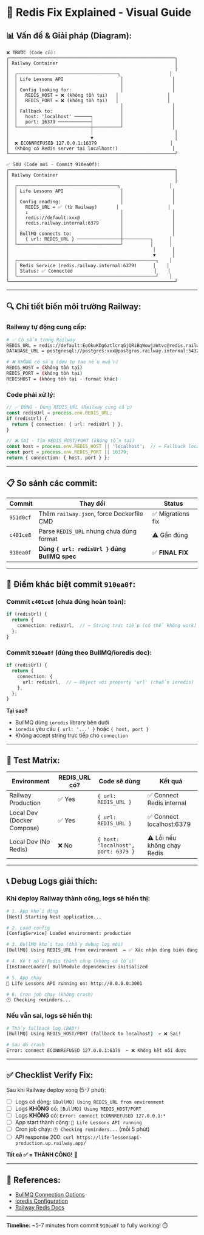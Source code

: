 # 🔧 Redis Fix Explained - Visual Guide

## 📊 Vấn đề & Giải pháp (Diagram):

```
❌ TRƯỚC (Code cũ):
┌─────────────────────────────────────────────────────────────┐
│ Railway Container                                           │
│                                                             │
│  ┌─────────────────────────────────────┐                  │
│  │ Life Lessons API                     │                  │
│  │                                      │                  │
│  │ Config looking for:                  │                  │
│  │   REDIS_HOST = ❌ (không tồn tại)   │                  │
│  │   REDIS_PORT = ❌ (không tồn tại)   │                  │
│  │                                      │                  │
│  │ Fallback to:                         │                  │
│  │   host: 'localhost' ──────┐          │                  │
│  │   port: 16379 ────────────┤          │                  │
│  └───────────────────────────┼──────────┘                  │
│                              │                              │
│                              ▼                              │
│  ❌ ECONNREFUSED 127.0.0.1:16379                           │
│  (Không có Redis server tại localhost!)                    │
└─────────────────────────────────────────────────────────────┘

✅ SAU (Code mới - Commit 910ea0f):
┌─────────────────────────────────────────────────────────────┐
│ Railway Container                                           │
│                                                             │
│  ┌─────────────────────────────────────┐                  │
│  │ Life Lessons API                     │                  │
│  │                                      │                  │
│  │ Config reading:                      │                  │
│  │   REDIS_URL = ✅ (từ Railway)       │                  │
│  │   ↓                                  │                  │
│  │   redis://default:xxx@               │                  │
│  │   redis.railway.internal:6379        │                  │
│  │                                      │                  │
│  │ BullMQ connects to:                  │                  │
│  │   { url: REDIS_URL } ────────────────┼──────────┐      │
│  └──────────────────────────────────────┘          │      │
│                                                     │      │
│                                                     ▼      │
│  ┌───────────────────────────────────────────────────┐    │
│  │ Redis Service (redis.railway.internal:6379)      │    │
│  │ Status: ✅ Connected                              │    │
│  └───────────────────────────────────────────────────┘    │
└─────────────────────────────────────────────────────────────┘
```

---

## 🔍 Chi tiết biến môi trường Railway:

### Railway tự động cung cấp:

```bash
# ✅ Có sẵn trong Railway
REDIS_URL = redis://default:EoOkuKDg6ztlcrqGjQRiBqWowjaWtvc@redis.railway.internal:6379
DATABASE_URL = postgresql://postgres:xxx@postgres.railway.internal:5432/railway

# ❌ KHÔNG có sẵn (dev tự tạo nếu muốn)
REDIS_HOST = (không tồn tại)
REDIS_PORT = (không tồn tại)
REDISHOST = (không tồn tại - format khác)
```

### Code phải xử lý:

```typescript
// ✅ ĐÚNG - Dùng REDIS_URL (Railway cung cấp)
const redisUrl = process.env.REDIS_URL;
if (redisUrl) {
  return { connection: { url: redisUrl } };
}

// ❌ SAI - Tìm REDIS_HOST/PORT (không tồn tại)
const host = process.env.REDIS_HOST || 'localhost';  // ← Fallback localhost!
const port = process.env.REDIS_PORT || 16379;
return { connection: { host, port } };
```

---

## 📋 So sánh các commit:

| Commit | Thay đổi | Status |
|--------|----------|--------|
| `951d0cf` | Thêm `railway.json`, force Dockerfile CMD | ✅ Migrations fix |
| `c401ce8` | Parse `REDIS_URL` nhưng chưa đúng format | ⚠️ Gần đúng |
| `910ea0f` | **Dùng `{ url: redisUrl }` đúng BullMQ spec** | ✅ **FINAL FIX** |

---

## 🎯 Điểm khác biệt commit `910ea0f`:

### Commit `c401ce8` (chưa đúng hoàn toàn):
```typescript
if (redisUrl) {
  return {
    connection: redisUrl,  // ← String trực tiếp (có thể không work)
  };
}
```

### Commit `910ea0f` (đúng theo BullMQ/ioredis doc):
```typescript
if (redisUrl) {
  return {
    connection: {
      url: redisUrl,  // ← Object với property 'url' (chuẩn ioredis)
    },
  };
}
```

**Tại sao?**
- BullMQ dùng `ioredis` library bên dưới
- `ioredis` yêu cầu `{ url: '...' }` hoặc `{ host, port }`
- Không accept string trực tiếp cho `connection`

---

## 🧪 Test Matrix:

| Environment | REDIS_URL có? | Code sẽ dùng | Kết quả |
|-------------|---------------|--------------|---------|
| Railway Production | ✅ Yes | `{ url: REDIS_URL }` | ✅ Connect Redis internal |
| Local Dev (Docker Compose) | ✅ Yes | `{ url: REDIS_URL }` | ✅ Connect localhost:6379 |
| Local Dev (No Redis) | ❌ No | `{ host: 'localhost', port: 6379 }` | ⚠️ Lỗi nếu không chạy Redis |

---

## 📞 Debug Logs giải thích:

### Khi deploy Railway thành công, logs sẽ hiển thị:

```bash
# 1. App khởi động
[Nest] Starting Nest application...

# 2. Load config
[ConfigService] Loaded environment: production

# 3. BullMQ khởi tạo (thấy debug log mới)
[BullMQ] Using REDIS_URL from environment  ← ✅ Xác nhận dùng biến đúng!

# 4. Kết nối Redis thành công (không có lỗi)
[InstanceLoader] BullModule dependencies initialized

# 5. App chạy
🚀 Life Lessons API running on: http://0.0.0.0:3001

# 6. Cron job chạy (không crash)
🕐 Checking reminders...
```

### Nếu vẫn sai, logs sẽ hiển thị:

```bash
# Thấy fallback log (BAD!)
[BullMQ] Using REDIS_HOST/PORT (fallback to localhost)  ← ❌ Sai!

# Sau đó crash
Error: connect ECONNREFUSED 127.0.0.1:6379  ← ❌ Không kết nối được
```

---

## ✅ Checklist Verify Fix:

Sau khi Railway deploy xong (5-7 phút):

- [ ] Logs có dòng: `[BullMQ] Using REDIS_URL from environment`
- [ ] Logs **KHÔNG** có: `[BullMQ] Using REDIS_HOST/PORT`
- [ ] Logs **KHÔNG** có: `Error: connect ECONNREFUSED 127.0.0.1:*`
- [ ] App start thành công: `🚀 Life Lessons API running`
- [ ] Cron job chạy: `🕐 Checking reminders...` (mỗi 5 phút)
- [ ] API response 200: `curl https://life-lessonsapi-production.up.railway.app/`

**Tất cả ✅ = THÀNH CÔNG!** 🎉

---

## 🔗 References:

- [BullMQ Connection Options](https://docs.bullmq.io/guide/connections)
- [ioredis Configuration](https://github.com/redis/ioredis#connect-to-redis)
- [Railway Redis Docs](https://docs.railway.app/databases/redis)

---

**Timeline:** ~5-7 minutes from commit `910ea0f` to fully working! ⏱️
